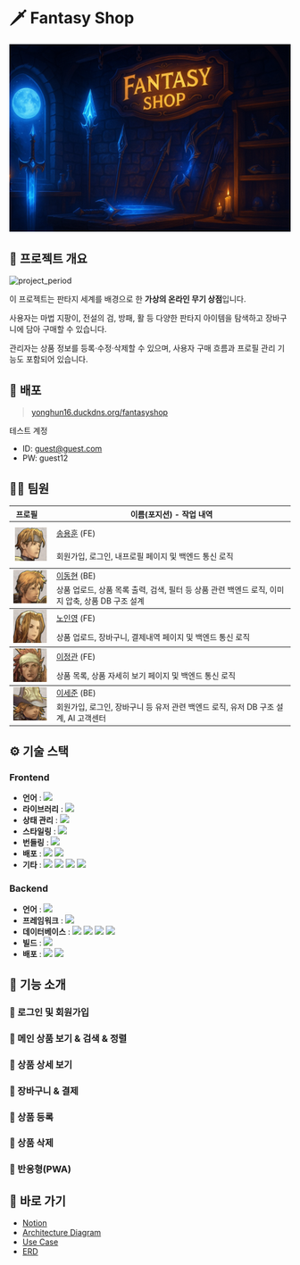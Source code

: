 # 🗡️ Fantasy Shop

<div align="center">
<img src="https://github.com/fantasy-shop/.github/blob/main/profile/project_info/title.png?raw=true" alt="판타지샵" />
</div>

## 🧙 프로젝트 개요
![project_period](https://img.shields.io/badge/Project%20Period-2025--06--09%20~%202025--06--23-6366F1)<br>

이 프로젝트는 판타지 세계를 배경으로 한 **가상의 온라인 무기 상점**입니다.

사용자는 마법 지팡이, 전설의 검, 방패, 활 등 다양한 판타지 아이템을 탐색하고 장바구니에 담아 구매할 수 있습니다.

관리자는 상품 정보를 등록·수정·삭제할 수 있으며, 사용자 구매 흐름과 프로필 관리 기능도 포함되어 있습니다.

## 🏡 배포

> [yonghun16.duckdns.org/fantasyshop](yonghun16.duckdns.org/fantasyshop)

테스트 계정

- ID: guest@guest.com
- PW: guest12

## 💁🏻 팀원
<table>
  <thead>
    <tr>
      <th style="white-space: nowrap;">프로필&nbsp;&nbsp;&nbsp;&nbsp;</th>
      <th>이름(포지션) - 작업 내역</th>
    </tr>
  </thead>
  <tbody>
    <tr>
        <td rowspan="2" style="vertical-align: top; padding: 10px;">
        <img src="https://github.com/fantasy-shop/.github/blob/main/profile/project_info/pic1.png?raw=true" alt="송용훈" style="min-width: 50px; width:60px; height: 60px;" />
      </td>
      <td><a href="https://github.com/yonghun16">송용훈</a> (FE)</td>
    </tr>
     <tr>
      <td colspan="2">회원가입, 로그인, 내프로필 페이지 및 백엔드 통신 로직</td>
    </tr>
  </tbody>
  <tbody>
    <tr>
      <td rowspan="2" style="vertical-align: top; min-width: 50px;">
        <img src="https://github.com/fantasy-shop/.github/blob/main/profile/project_info/pic2.png?raw=true" alt="이동현" style="min-width: 50px; width:60px; height: 60px;" />
      </td>
      <td><a href="https://github.com/soohofather">이동현</a> (BE)</td>
    </tr>
      <tr>
        <td colspan="2">상품 업로드, 상품 목록 출력, 검색, 필터 등 상품 관련 백엔드 로직, 이미지 압축, 상품 DB 구조 설계</td>
      </tr>
    </tr>
  </tbody>
  <tbody>
    <tr>
      <td rowspan="2" style="vertical-align: top; min-width: 50px;">
        <img src="https://github.com/fantasy-shop/.github/blob/main/profile/project_info/pic4.png?raw=true" alt="노인영" style="min-width: 50px; width:60px; height: 60px;" />
      </td>
      <td><a href="https://github.com/ines2131/">노인영</a> (FE)</td>
    </tr>
     <tr>
       <td colspan="2">상품 업로드, 장바구니, 결제내역 페이지 및 백엔드 통신 로직</td>
     </tr>
    </tr>
  </tbody>
  <tbody>
    <tr>
      <td rowspan="2" style="vertical-align: top; min-width: 50px;">
        <img src="https://github.com/fantasy-shop/.github/blob/main/profile/project_info/pic3.png?raw=true" alt="이정관" style="min-width: 50px; width:60px; height: 60px;" />
      </td>
      <td><a href="https://github.com/ines2131/">이정관</a> (FE)</td>
    </tr>
      <tr>
        <td colspan="2">상품 목록, 상품 자세히 보기 페이지 및 백엔드 통신 로직</td>
      </tr>
    </tr>
  </tbody>
  <tbody>
    <tr>
      <td rowspan="2" style="vertical-align: top; min-width: 50px;">
        <img src="https://github.com/fantasy-shop/.github/blob/main/profile/project_info/pic5.png?raw=true" alt="이세준" style="min-width: 50px; width:60px; height: 60px;" />
      </td>
      <td><a href="https://github.com/ines2131/">이세준</a> (BE)</td>
    </tr>
      <tr>
        <td colspan="2">회원가입, 로그인, 장바구니 등 유저 관련 백엔드 로직, 유저 DB 구조 설계, AI 고객센터</td>
      </tr>
    </tr>
  </tbody>
</table>

## ⚙️ 기술 스택
### Frontend
- **언어** : <!-- JavaScript --><a href="https://www.ecma-international.org/"><img src="https://img.shields.io/badge/JavaScript-F7DF1E?style=flat&logo=JavaScript&logoColor=white" /></a>
- **라이브러리** : <!-- React --><a href="https://reactjs.org/"><img src="https://img.shields.io/badge/React-58B4CD?style=flat&logo=React&logoColor=white" /></a>
- **상태 관리** : <!-- Reducx --><a href="https://react-redux.js.org"><img src="https://img.shields.io/badge/Redux-764ABC?style=flat&logo=Redux&logoColor=white" /></a>
- **스타일링** : <!-- Tailwind CSS --><a href="https://tailwindcss.com"><img src="https://img.shields.io/badge/Tailwind-06B6D4?style=flat&logo=tailwindcss&logoColor=white" /></a>
- **번들링** : <!-- Vite --><a href="https://vitejs.dev/"><img src="https://img.shields.io/badge/Vite-646CFF?style=flat&logo=Vite&logoColor=white" /></a>
- **배포** : <!-- NGINX --><a href="https://www.nginx.com/"><img src="https://img.shields.io/badge/NGINX-009639?style=flat&logo=NGINX&logoColor=white" /></a> <!-- OCI --><a href="https://www.oracle.com/cloud/"><img src="https://img.shields.io/badge/OCI-F80000?style=flat&logo=Oracle&logoColor=white" /></a> 
- **기타** : <!-- React Router --><a href="https://reactrouter.com"><img src="https://img.shields.io/badge/React_Router-CA4245?style=flat&logo=React%20router&logoColor=white" /></a> <!-- React Query --><a href="https://tanstack.com/query/latest"><img src="https://img.shields.io/badge/React_Query-FF4154?style=flat&logo=React%20query&logoColor=white" /></a> <!-- React Hook Form --><a href="https://react-hook-form.com"><img src="https://img.shields.io/badge/React_Hook_Form-EC5990?style=flat&logo=React%20hook%20form&logoColor=white" /></a> <a href="https://postcode.map.daum.net/guide"><img src="https://img.shields.io/badge/Kakao_Address_API-FEE500?style=flat&logo=kakao&logoColor=white" /></a>
### Backend
- **언어** : <!-- Java --><a href="https://www.java.com/"><img src="https://img.shields.io/badge/Java-3D82A1?style=flat&logo=Conda-Forge&logoColor=white" /></a>
- **프레임워크** : <!-- Spring Boot --><a href="https://spring.io/projects/spring-boot"><img src="https://img.shields.io/badge/Spring_boot-6DB33F?style=flat&logo=SpringBoot&logoColor=white" /></a> 
- **데이터베이스** : <!-- MySQL --><a href="https://www.mysql.com/"><img src="https://img.shields.io/badge/MySQL-4479A1?style=flat&logo=MySQL&logoColor=white" /></a> <img src="https://img.shields.io/badge/Query_DSL-79E1F4?style=flat&logo=Query_DSL&logoColor=white" /> <img src="https://img.shields.io/badge/Spring_JPA-6DB33F?style=flat&logo=Spring_SPA&logoColor=white" /> <!-- Redis --><a href="https://redis.io"><img src="https://img.shields.io/badge/Redis-FF4438?style=flat&logo=Redis&logoColor=white" /></a>
- **빌드** : <!-- Gradle --><a href="https://gradle.org"><img src="https://img.shields.io/badge/Gradle-02303A?style=flat&logo=Gradle&logoColor=white" /></a>
- **배포** : <!-- NGINX --><a href="https://www.nginx.com/"><img src="https://img.shields.io/badge/NGINX-009639?style=flat&logo=NGINX&logoColor=white" /></a> <!-- OCI --><a href="https://www.oracle.com/cloud/"><img src="https://img.shields.io/badge/OCI-F80000?style=flat&logo=Oracle&logoColor=white" /></a> 


## 🥁 기능 소개

### 📍 로그인 및 회원가입
### 📍 메인 상품 보기 & 검색 & 정렬
### 📍 상품 상세 보기
### 📍 장바구니 & 결제
### 📍 상품 등록 
### 📍 상품 삭제
### 📍 반응형(PWA)

## 🧨 바로 가기
- [Notion](https://www.notion.so/Fantay-Shop-2063cf3a67fb8019bfd3c6c420803544?pvs=18&qid=&origin=)
- [Architecture Diagram](https://github.com/fantasy-shop/.github/blob/main/profile/project_info/architecture_diagram.png)
- [Use Case](https://editor.plantuml.com/uml/VPB1Rjf048Rl-nIZdDf39AynZgaY5AdFq0T0uBP812GmTmfKfKgbqZQeKGB8758fbIkvgQluq2VQ7Rz3DmgBZGVxP7c-__zdHZjd0w_HzuRd7TPnNtlWzQ3VVlFMWrQxxpQzTg_BMAFfzVg0um2lxt0zt_wBQ2H_18__R3Xmcus12qV9zIUycOC8HxX-VmID0RnwQV2KoyrIFCIuYZKpKuQJTydN6SYVTtAp0lad4d6ePHKYKn-SnZcPbP6jRsLuAVu6ycA6t-UWqo-o-kfXVIxLBb3Xx0hznLR5CoEA-n3zPRAuoeGuP0DnFyB9Hv3XPr0nqWzqaf5AvJY2v78gDofjgcHVnCC_BUFvXe2hIFgt-zFpauAqtFWMUQJ556yc6bV96oUJMV8Xqjmkd_dPxbYUQuTJ_l8773NYKFChzVucfa5bur_eBpNdjF6ttwgnvYPZkrE7u-FwqmcJaabB5LgoIObpndQxwPf3IpN67YDra0KluFIqtMrsXYstNjzZrMB63Sgi4f-jVPLYPZWvfY3dsdX2Z2cpIbYrXDcqeU7GXkaqjIqqwVefumUCZePc7fwvtTRmlFCV)
- [ERD](https://www.erdcloud.com/team/dfXYTu9t8z52mcGcr)
